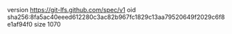 version https://git-lfs.github.com/spec/v1
oid sha256:8fa5ac40eeed612280c3ac82b967fc1829c13aa79520649f2029c6f8e1af94f0
size 1070
